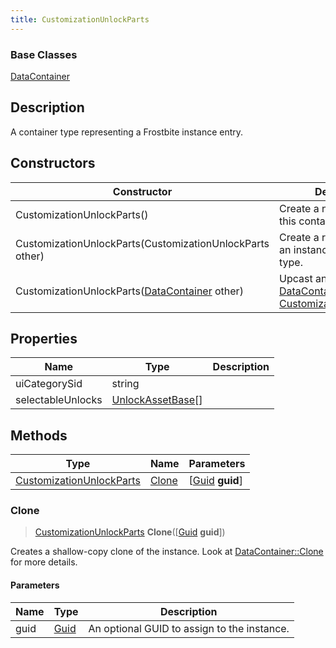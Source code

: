 ```yaml
---
title: CustomizationUnlockParts
---
```

### Base Classes

[DataContainer](/vext/ref/shared/class/datacontainer)

## Description

A container type representing a Frostbite instance entry.

## Constructors

| Constructor                                                                         | Description                                                                                                                             |
| ----------------------------------------------------------------------------------- | --------------------------------------------------------------------------------------------------------------------------------------- |
| CustomizationUnlockParts()                                                          | Create a new instance of this container type.                                                                                           |
| CustomizationUnlockParts(CustomizationUnlockParts other)                            | Create a reference copy of an instance of the same type.                                                                                |
| CustomizationUnlockParts([DataContainer](/vext/ref/shared/class/datacontainer) other) | Upcast an instance of type [DataContainer](/vext/ref/shared/class/datacontainer) to [CustomizationUnlockParts](CustomizationUnlockParts). |

## Properties

| Name              | Type                                   | Description |
| ----------------- | -------------------------------------- | ----------- |
| uiCategorySid     | string                                 |             |
| selectableUnlocks | [UnlockAssetBase](UnlockAssetBase)\[\] |             |

## Methods

| Type                                                 | Name            | Parameters                                     |
| ---------------------------------------------------- | --------------- | ---------------------------------------------- |
| [CustomizationUnlockParts](CustomizationUnlockParts) | [Clone](#clone) | \[[Guid](/vext/ref/shared/class/guid) **guid**\] |

### Clone

> [CustomizationUnlockParts](CustomizationUnlockParts) **Clone**(\[[Guid](/vext/ref/shared/class/guid) **guid**\])

Creates a shallow-copy clone of the instance. Look at [DataContainer::Clone](/vext/ref/shared/class/datacontainer#clone) for more details.

#### Parameters

| Name | Type         | Description                                 |
| ---- | ------------ | ------------------------------------------- |
| guid | [Guid](Guid) | An optional GUID to assign to the instance. |

